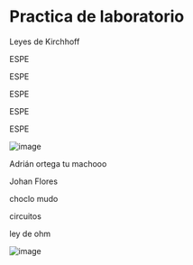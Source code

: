 # Practica de laboratorio
Leyes de Kirchhoff

ESPE

ESPE

ESPE 

ESPE

ESPE


![image](https://user-images.githubusercontent.com/84390820/120250011-54b96b80-c242-11eb-84db-1fe5377095ff.png)

Adrián ortega tu machooo

Johan Flores

choclo mudo

circuitos 

ley de ohm 

![image](https://user-images.githubusercontent.com/84390820/120250392-91399700-c243-11eb-883e-7568776b88f8.png)
